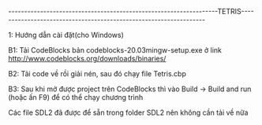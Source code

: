 ------------------------------------------------------------------TETRIS------------------------------------------------------------------

1: Hướng dẫn cài đặt(cho Windows)

  B1: Tải CodeBlocks bản codeblocks-20.03mingw-setup.exe ở link http://www.codeblocks.org/downloads/binaries/
  
  B2: Tải code về rồi giải nén, sau đó chạy file Tetris.cbp
  
  B3: Sau khi mở được project trên CodeBlocks thì vào Build -> Build and run (hoặc ấn F9) để có thể chạy chương trình
  
  Các file SDL2 đã được để sẵn trong folder SDL2 nên không cần tải về nữa

